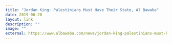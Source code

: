 ```yaml
---
title: "Jordan King: Palestinians Must Have Their State, Al Bawaba"
date: 2019-06-20
layout: link
description: ""
image: ""
external: https://www.albawaba.com/news/jordan-king-palestinians-must-have-their-state-1292517
---
```

